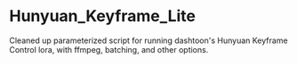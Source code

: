 # Hunyuan_Keyframe_Lite
Cleaned up parameterized script for running dashtoon's Hunyuan Keyframe Control lora, with ffmpeg, batching, and other options.
